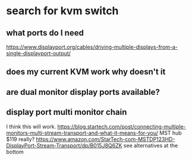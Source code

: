 # search for kvm switch

## what ports do I need

https://www.displayport.org/cables/driving-multiple-displays-from-a-single-displayport-output/

## does my current KVM work why doesn't it

## are dual monitor display ports available?

## display port multi monitor chain

I think this will work.
https://blog.startech.com/post/connecting-multiple-monitors-multi-stream-transport-and-what-it-means-for-you/
MST hub $119 really?
https://www.amazon.com/StarTech-com-MSTDP123HD-DisplayPort-Stream-Transport/dp/B015J8Q6ZK
see alternatives at the bottom

